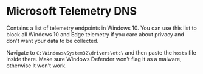 # Microsoft Telemetry DNS

Contains a list of telemetry endpoints in Windows 10. You can use this list to block all Windows 10 and Edge telemetry if you care about privacy and don't want your data to be collected.

Navigate to ``C:\Windows\System32\drivers\etc\`` and then paste the ``hosts`` file inside there. Make sure Windows Defender won't flag it as a malware, otherwise it won't work.

